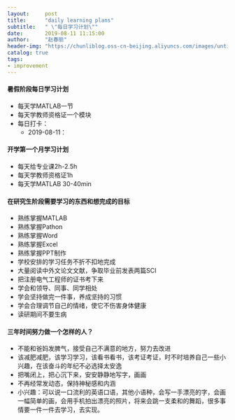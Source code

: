 ```yaml
---
layout:     post
title:      "daily learning plans"
subtitle:   " \"每日学习计划\""
date:       2019-08-11 11:15:00
author:     "赵春丽"
header-img: "https://chunliblog.oss-cn-beijing.aliyuncs.com/images/untitled.png"
catalog: true
tags:
- improvement
---
```


#### 暑假阶段每日学习计划

* 每天学MATLAB一节
* 每天学教师资格证一个模块
* 每日打卡：
   * 2019-08-11：

#### 开学第一个月学习计划

* 每天给专业课2h-2.5h
* 每天学教师资格证1h
* 每天学MATLAB 30-40min

#### 在研究生阶段需要学习的东西和想完成的目标

* 熟练掌握MATLAB
* 熟练掌握Pathon
* 熟练掌握Word
* 熟练掌握Excel
* 熟练掌握PPT制作
* 学校安排的学习任务不折不扣地完成
* 大量阅读中外文论文文献，争取毕业前发表两篇SCI
* 把注册电气工程师的证书考下来
* 学会和领导、同事、同学相处
* 学会坚持做完一件事，养成坚持的习惯
* 学会合理调节自己的情绪，使它不伤害身体健康
* 读研期间不要生病


#### 三年时间努力做一个怎样的人？
* 不能和爸妈发脾气，接受自己不满意的地方，努力去改进
* 该减肥减肥，该学习学习，该看书看书，该考证考证，时不时培养自己一些小兴趣，在该奋斗的年纪不必选择太安逸
* 把嘴闭上，把心沉下来，安安静静地写字，画画
* 不再经常发动态，保持神秘感和内涵
* 小兴趣：可以说一口流利的英语口语，其他小语种，会写一手漂亮的字，会画一幅简单的画，会用手机拍出漂亮的照片，将来会跳一支柔和的舞蹈，很多事情要一件一件去学习，去实现。

